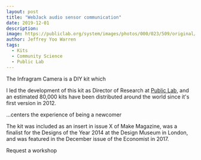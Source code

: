 ```yaml
---
layout: post
title: "WebJack audio sensor communication"
date: 2019-12-01
description: 
image: https://publiclab.org/system/images/photos/000/023/509/original/IMG_20180207_135242.jpg
author: Jeffrey Yoo Warren
tags: 
  - Kits
  - Community Science
  - Public Lab
---
```


The Infragram Camera is a DIY kit which  

I led the development of this kit as Director of Research at [Public Lab](https://publiclab.org/), and an estimated 80,000 kits have been distributed around the world since it's first version in 2012.

...centers the experience of being a newcomer 

The kit was included as an insert in issue X of Make Magazine, was a finalist for the Designs of the Year 2014 at the Design Museum in London, and was featured in the December issue of the Economist in 2017.

Request a workshop
